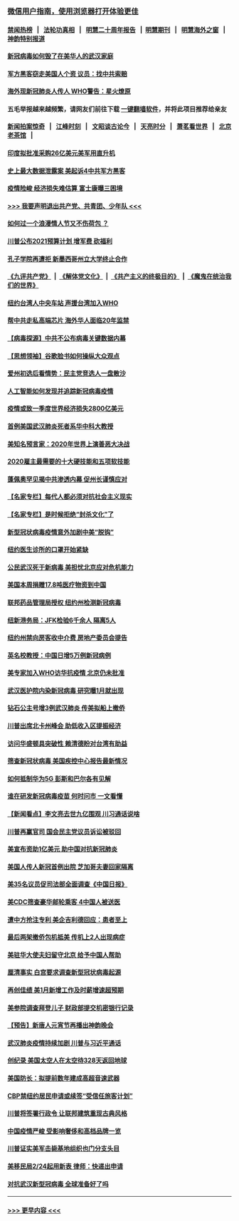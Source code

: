 ### [微信用户指南，使用浏览器打开体验更佳](https://github.com/gfw-breaker/banned-news1/blob/master/indexes/wechat-guide.md?t=0)
#### [禁闻热榜](热点新闻.md?t=0)  &nbsp;&nbsp;|&nbsp;&nbsp; [法轮功真相](https://github.com/gfw-breaker/truth/blob/master/README.md?t=0) &nbsp;&nbsp;|&nbsp;&nbsp; [明慧二十周年报告](https://github.com/gfw-breaker/mh-reports/blob/master/README.md?t=0) &nbsp;&nbsp;|&nbsp;&nbsp;[明慧期刊](https://github.com/gfw-breaker/mh-qikan) &nbsp;&nbsp;|&nbsp;&nbsp; [明慧海外之窗](https://github.com/gfw-breaker/mh-news/blob/master/README.md?t=0) &nbsp;&nbsp;|&nbsp;&nbsp; [神韵特别报道](https://github.com/gfw-breaker/mh-news/blob/master/shenyun.md?t=0)
#### [新冠病毒如何毁了在美华人的武汉家庭](../pages/nsc412/n11859524.md?t=02110755) 
#### [军方黑客窃走美国人个资 议员：找中共索赔](../pages/nsc412/n11859371.md?t=02110755) 
#### [海外现新冠肺炎人传人 WHO警告：星火燎原](../pages/nsc412/n11859252.md?t=02110755) 
#### 五毛举报越来越频繁，请网友们前往下载 [一键翻墙软件](https://github.com/gfw-breaker/ssr-accounts)，并将此项目推荐给亲友
#### [新闻拍案惊奇](https://github.com/gfw-breaker/banned-news1/blob/master/pages/link4.md) &nbsp;&nbsp;|&nbsp;&nbsp; [江峰时刻](https://github.com/gfw-breaker/banned-news1/blob/master/pages/link4.md) &nbsp;&nbsp;|&nbsp;&nbsp; [文昭谈古论今](https://github.com/gfw-breaker/banned-news1/blob/master/pages/link4.md) &nbsp;&nbsp;|&nbsp;&nbsp; [天亮时分](https://github.com/gfw-breaker/banned-news1/blob/master/pages/link4.md) &nbsp;&nbsp;|&nbsp;&nbsp; [萧茗看世界](https://github.com/gfw-breaker/banned-news1/blob/master/pages/link4.md) &nbsp;&nbsp;|&nbsp;&nbsp; [北京老茶馆](https://github.com/gfw-breaker/banned-news1/blob/master/pages/link4.md) &nbsp;&nbsp;|&nbsp;&nbsp; 
#### [印度拟批准采购26亿美元美军用直升机](../pages/nsc412/n11859143.md?t=02110755) 
#### [史上最大数据泄露案 美起诉4中共军方黑客](../pages/nsc412/n11859115.md?t=02110755) 
#### [疫情险峻 经济损失难估算 富士康曝三困境](../pages/nsc412/n11859120.md?t=02110755) 
#### [>>> 我要声明退出共产党、共青团、少年队 <<<](https://github.com/begood0513/goodnews/blob/master/quit/letter.md) 
#### [如何过一个浪漫情人节又不伤荷包 ？](../pages/nsc412/n11858969.md?t=02110755) 
#### [川普公布2021预算计划 增军费 砍福利](../pages/nsc412/n11859012.md?t=02110755) 
#### [孔子学院再遭拒 新墨西哥州立大学终止合作](../pages/nsc412/n11858661.md?t=02110755) 
#### [《九评共产党》](https://github.com/begood0513/9ping.md/blob/master/README.md) &nbsp;|&nbsp; [《解体党文化》](../../../../jtdwh.md/blob/master/README.md)  &nbsp;|&nbsp; [《共产主义的终极目的》](../../../../gczydzjmd.md/blob/master/README.md) &nbsp;|&nbsp; [《魔鬼在统治我们的世界》](../../../../mgztzwmdsj.md/blob/master/README.md) 
#### [纽约台湾人中央车站  声援台湾加入WHO](../pages/nsc412/n11857757.md?t=02110755) 
#### [帮中共走私高端芯片 海外华人面临20年监禁](../pages/nsc412/n11855016.md?t=02110755) 
#### [【病毒探源】中共不公布病毒关键数据内幕](../pages/nsc412/n11856584.md?t=02110755) 
#### [【思想领袖】谷歌脸书如何操纵大众观点](../pages/nsc412/n11680874.md?t=02110755) 
#### [爱州初选后看情势：民主党竞选人一盘散沙](../pages/nsc412/n11856557.md?t=02110755) 
#### [人工智能如何发现并追踪新冠病毒疫情](../pages/nsc412/n11856398.md?t=02110755) 
#### [疫情或致一季度世界经济损失2800亿美元](../pages/nsc412/n11855639.md?t=02110755) 
#### [首例美国武汉肺炎死者系华中科大教授](../pages/nsc412/n11855500.md?t=02110755) 
#### [美知名预言家：2020年世界上演善恶大决战](../pages/nsc412/n11855418.md?t=02110755) 
#### [2020雇主最需要的十大硬技能和五项软技能](../pages/nsc412/n11850953.md?t=02110755) 
#### [蓬佩奥罕见揭中共渗透内幕 促州长谨慎应对](../pages/nsc412/n11854685.md?t=02110755) 
#### [【名家专栏】每代人都必须对抗社会主义现实](../pages/nsc412/n11831412.md?t=02110755) 
#### [【名家专栏】是时候拒绝“封杀文化”了](../pages/nsc412/n11814093.md?t=02110755) 
#### [新型冠状病毒疫情意外加剧中美“脱钩”](../pages/nsc412/n11854475.md?t=02110755) 
#### [纽约医生诊所的口罩开始紧缺](../pages/nsc412/n11853364.md?t=02110755) 
#### [公民武汉死于新病毒 美担忧北京应对危机能力](../pages/nsc412/n11854331.md?t=02110755) 
#### [美国本周捐赠17.8吨医疗物资到中国](../pages/nsc412/n11854269.md?t=02110755) 
#### [联邦药品管理局授权  纽约州检测新冠病毒](../pages/nsc412/n11853371.md?t=02110755) 
#### [纽新港务局：JFK检验6千余人  隔离5人](../pages/nsc412/n11853366.md?t=02110755) 
#### [纽约州禁向房客收中介费  房地产委员会提告](../pages/nsc412/n11853360.md?t=02110755) 
#### [英名校教授：中国日增5万例新冠病例](../pages/nsc412/n11854174.md?t=02110755) 
#### [美专家加入WHO访华抗疫情 北京仍未批准](../pages/nsc412/n11854043.md?t=02110755) 
#### [武汉医护院内染新冠病毒 研究曝1月就出现](../pages/nsc412/n11852928.md?t=02110755) 
#### [钻石公主号增3例武汉肺炎 传美拟船上撤侨](../pages/nsc412/n11853240.md?t=02110755) 
#### [川普出席北卡州峰会 助低收入区提振经济](../pages/nsc412/n11853232.md?t=02110755) 
#### [访问华盛顿具突破性 赖清德盼对台湾有助益](../pages/nsc412/n11853129.md?t=02110755) 
#### [筛查新冠状病毒 美国疾控中心报告最新情况](../pages/nsc412/n11853070.md?t=02110755) 
#### [如何抵制华为5G 彭斯和巴尔各有见解](../pages/nsc412/n11852535.md?t=02110755) 
#### [谁在研发新冠病毒疫苗 何时问市 一文看懂](../pages/nsc412/n11852840.md?t=02110755) 
#### [【新闻看点】李文亮去世九亿围观 川习通话说啥](../pages/nsc412/n11852360.md?t=02110755) 
#### [川普再赢官司 国会民主党议员诉讼被驳回](../pages/nsc412/n11852287.md?t=02110755) 
#### [美宣布资助1亿美元 助中国对抗新冠肺炎](../pages/nsc412/n11852531.md?t=02110755) 
#### [美国人传人新冠首例出院 芝加哥夫妻回家隔离](../pages/nsc412/n11852452.md?t=02110755) 
#### [美35名议员促司法部全面调查《中国日报》](../pages/nsc412/n11852435.md?t=02110755) 
#### [美CDC筛查豪华邮轮乘客 4中国人被送医](../pages/nsc412/n11852085.md?t=02110755) 
#### [遭中方抢注专利 美企吉利德回应：患者至上](../pages/nsc412/n11852037.md?t=02110755) 
#### [最后两架撤侨包机抵美 传机上2人出现病症](../pages/nsc412/n11852173.md?t=02110755) 
#### [美驻华大使夫妇留守北京 给予中国人帮助](../pages/nsc412/n11852165.md?t=02110755) 
#### [厘清事实 白宫要求调查新型冠状病毒起源](../pages/nsc412/n11852106.md?t=02110755) 
#### [再创佳绩 美1月新增工作及时薪增速超预期](../pages/nsc412/n11852174.md?t=02110755) 
#### [美参院调查拜登儿子 财政部提交机密银行记录](../pages/nsc412/n11851808.md?t=02110755) 
#### [【预告】新唐人元宵节再播出神韵晚会](../pages/nsc412/n11843192.md?t=02110755) 
#### [武汉肺炎疫情持续加剧 川普与习近平通话](../pages/nsc412/n11851613.md?t=02110755) 
#### [创纪录 美国太空人在太空待328天返回地球](../pages/nsc412/n11851266.md?t=02110755) 
#### [美国防长：拟提前数年建成高超音速武器](../pages/nsc412/n11850959.md?t=02110755) 
#### [CBP禁纽约居民申请或续签“受信任旅客计划”](../pages/nsc412/n11850857.md?t=02110755) 
#### [川普将签署行政令 让联邦建筑重现古典风格](../pages/nsc412/n11850654.md?t=02110755) 
#### [中国疫情严峻 受影响奢侈和高档品牌一览](../pages/nsc412/n11850319.md?t=02110755) 
#### [川普证实美军击毙基地组织也门分支头目](../pages/nsc412/n11850383.md?t=02110755) 
#### [美移民局2/24起用新表 律师：快递出申请](../pages/nsc412/n11848220.md?t=02110755) 
#### [对抗武汉新型冠病毒 全球准备好了吗](../pages/nsc412/n11850142.md?t=02110755) 

----
#### [ >>> 更早内容 <<< ](../indexes/nsc412-earlier.md)
